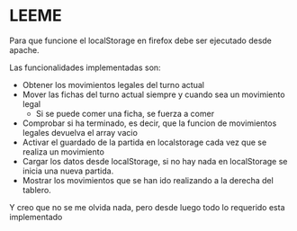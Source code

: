 LEEME
============================
Para que funcione el localStorage en firefox debe ser ejecutado desde apache.

Las funcionalidades implementadas son:
 - Obtener los movimientos legales del turno actual
 - Mover las fichas del turno actual siempre y cuando sea un movimiento legal
    - Si se puede comer una ficha, se fuerza a comer
 - Comprobar si ha terminado, es decir, que la funcion de movimientos legales devuelva el array vacio
 - Activar el guardado de la partida en localstorage cada vez que se realiza un movimiento
 - Cargar los datos desde localStorage, si no hay nada en localStorage se inicia una nueva partida.
 - Mostrar los movimientos que se han ido realizando a la derecha del tablero.

 Y creo que no se me olvida nada, pero desde luego todo lo requerido esta implementado
